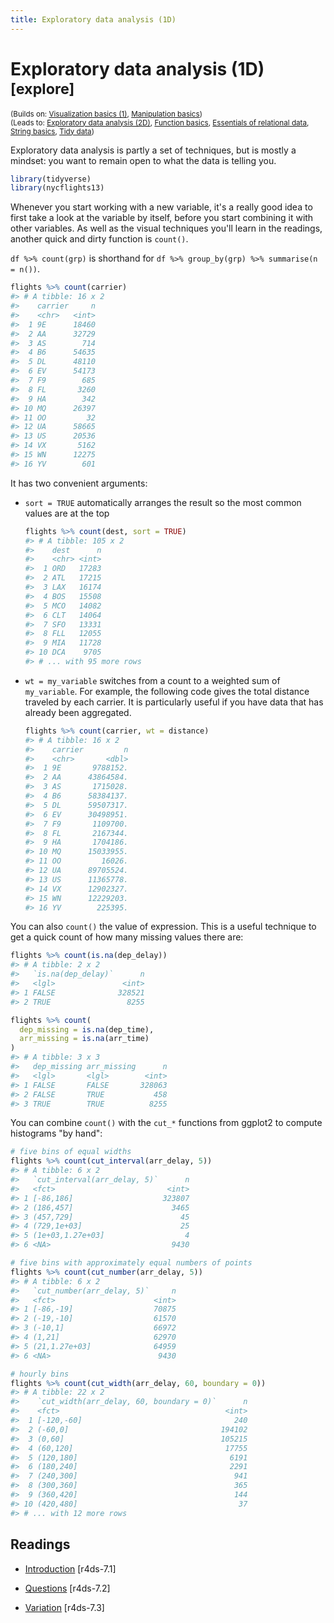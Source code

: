```yaml
---
title: Exploratory data analysis (1D)
---
```


<!-- Generated automatically from eda-1d.yml. Do not edit by hand -->

# Exploratory data analysis (1D) <small class='explore'>[explore]</small>
<small>(Builds on: [Visualization basics (1)](vis-basics.md), [Manipulation basics](manip-basics.md))</small>  
<small>(Leads to: [Exploratory data analysis (2D)](eda-2d.md), [Function basics](function-basics.md), [Essentials of relational data](relational-basics.md), [String basics](string-basics.md), [Tidy data](tidy-data.md))</small>


Exploratory data analysis is partly a set of techniques, but is mostly a mindset: you want to remain open to what the data is telling you.

``` r
library(tidyverse)
library(nycflights13)
```

Whenever you start working with a new variable, it's a really good idea to first take a look at the variable by itself, before you start combining it with other variables. As well as the visual techniques you'll learn in the readings, another quick and dirty function is `count()`.

`df %>% count(grp)` is shorthand for `df %>% group_by(grp) %>% summarise(n = n())`.

``` r
flights %>% count(carrier)
#> # A tibble: 16 x 2
#>    carrier     n
#>    <chr>   <int>
#>  1 9E      18460
#>  2 AA      32729
#>  3 AS        714
#>  4 B6      54635
#>  5 DL      48110
#>  6 EV      54173
#>  7 F9        685
#>  8 FL       3260
#>  9 HA        342
#> 10 MQ      26397
#> 11 OO         32
#> 12 UA      58665
#> 13 US      20536
#> 14 VX       5162
#> 15 WN      12275
#> 16 YV        601
```

It has two convenient arguments:

-   `sort = TRUE` automatically arranges the result so the most common values are at the top

    ``` r
    flights %>% count(dest, sort = TRUE)
    #> # A tibble: 105 x 2
    #>    dest      n
    #>    <chr> <int>
    #>  1 ORD   17283
    #>  2 ATL   17215
    #>  3 LAX   16174
    #>  4 BOS   15508
    #>  5 MCO   14082
    #>  6 CLT   14064
    #>  7 SFO   13331
    #>  8 FLL   12055
    #>  9 MIA   11728
    #> 10 DCA    9705
    #> # ... with 95 more rows
    ```

-   `wt = my_variable` switches from a count to a weighted sum of `my_variable`. For example, the following code gives the total distance traveled by each carrier. It is particularly useful if you have data that has already been aggregated.

    ``` r
    flights %>% count(carrier, wt = distance)
    #> # A tibble: 16 x 2
    #>    carrier         n
    #>    <chr>       <dbl>
    #>  1 9E       9788152.
    #>  2 AA      43864584.
    #>  3 AS       1715028.
    #>  4 B6      58384137.
    #>  5 DL      59507317.
    #>  6 EV      30498951.
    #>  7 F9       1109700.
    #>  8 FL       2167344.
    #>  9 HA       1704186.
    #> 10 MQ      15033955.
    #> 11 OO         16026.
    #> 12 UA      89705524.
    #> 13 US      11365778.
    #> 14 VX      12902327.
    #> 15 WN      12229203.
    #> 16 YV        225395.
    ```

You can also `count()` the value of expression. This is a useful technique to get a quick count of how many missing values there are:

``` r
flights %>% count(is.na(dep_delay))
#> # A tibble: 2 x 2
#>   `is.na(dep_delay)`      n
#>   <lgl>               <int>
#> 1 FALSE              328521
#> 2 TRUE                 8255

flights %>% count(
  dep_missing = is.na(dep_time), 
  arr_missing = is.na(arr_time)
)
#> # A tibble: 3 x 3
#>   dep_missing arr_missing      n
#>   <lgl>       <lgl>        <int>
#> 1 FALSE       FALSE       328063
#> 2 FALSE       TRUE           458
#> 3 TRUE        TRUE          8255
```

You can combine `count()` with the `cut_*` functions from ggplot2 to compute histograms "by hand":

``` r
# five bins of equal widths
flights %>% count(cut_interval(arr_delay, 5))
#> # A tibble: 6 x 2
#>   `cut_interval(arr_delay, 5)`      n
#>   <fct>                         <int>
#> 1 [-86,186]                    323807
#> 2 (186,457]                      3465
#> 3 (457,729]                        45
#> 4 (729,1e+03]                      25
#> 5 (1e+03,1.27e+03]                  4
#> 6 <NA>                           9430

# five bins with approximately equal numbers of points
flights %>% count(cut_number(arr_delay, 5))
#> # A tibble: 6 x 2
#>   `cut_number(arr_delay, 5)`     n
#>   <fct>                      <int>
#> 1 [-86,-19]                  70875
#> 2 (-19,-10]                  61570
#> 3 (-10,1]                    66972
#> 4 (1,21]                     62970
#> 5 (21,1.27e+03]              64959
#> 6 <NA>                        9430

# hourly bins
flights %>% count(cut_width(arr_delay, 60, boundary = 0))
#> # A tibble: 22 x 2
#>    `cut_width(arr_delay, 60, boundary = 0)`      n
#>    <fct>                                     <int>
#>  1 [-120,-60]                                  240
#>  2 (-60,0]                                  194102
#>  3 (0,60]                                   105215
#>  4 (60,120]                                  17755
#>  5 (120,180]                                  6191
#>  6 (180,240]                                  2291
#>  7 (240,300]                                   941
#>  8 (300,360]                                   365
#>  9 (360,420]                                   144
#> 10 (420,480]                                    37
#> # ... with 12 more rows
```

## Readings

  * [Introduction](http://r4ds.had.co.nz/exploratory-data-analysis.html#introduction-3) [r4ds-7.1]

  * [Questions](http://r4ds.had.co.nz/exploratory-data-analysis.html#questions) [r4ds-7.2]

  * [Variation](http://r4ds.had.co.nz/exploratory-data-analysis.html#variation) [r4ds-7.3]


